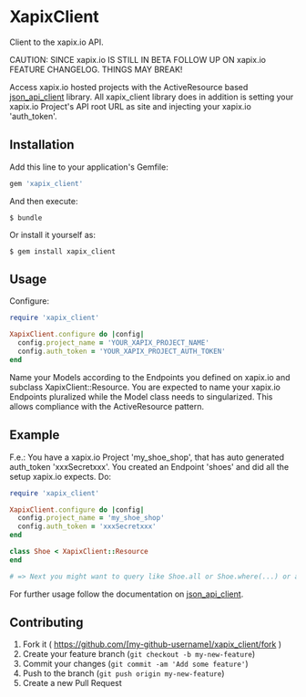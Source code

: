 # XapixClient

Client to the xapix.io API.

CAUTION: SINCE xapix.io IS STILL IN BETA FOLLOW UP ON xapix.io FEATURE CHANGELOG. THINGS MAY BREAK!

Access xapix.io hosted projects with the ActiveResource based [json_api_client](https://github.com/chingor13/json_api_client) library. All xapix_client library does in addition is setting your xapix.io Project's API root URL as site and injecting your xapix.io 'auth_token'.

## Installation

Add this line to your application's Gemfile:

```ruby
gem 'xapix_client'
```

And then execute:

    $ bundle

Or install it yourself as:

    $ gem install xapix_client

## Usage

Configure:

```ruby
require 'xapix_client'

XapixClient.configure do |config|
  config.project_name = 'YOUR_XAPIX_PROJECT_NAME'
  config.auth_token = 'YOUR_XAPIX_PROJECT_AUTH_TOKEN'
end
```

Name your Models according to the Endpoints you defined on xapix.io and subclass XapixClient::Resource. You are expected to name your xapix.io Endpoints pluralized while the Model class needs to singularized. This allows compliance with the ActiveResource pattern.

## Example

F.e.: You have a xapix.io Project 'my_shoe_shop', that has auto generated auth_token 'xxxSecretxxx'. You created an Endpoint 'shoes' and did all the setup xapix.io expects. Do:

```ruby
require 'xapix_client'

XapixClient.configure do |config|
  config.project_name = 'my_shoe_shop'
  config.auth_token = 'xxxSecretxxx'
end

class Shoe < XapixClient::Resource
end

# => Next you might want to query like Shoe.all or Shoe.where(...) or alike json_api_client methods.
```

For further usage follow the documentation on [json_api_client](https://github.com/chingor13/json_api_client).

## Contributing

1. Fork it ( https://github.com/[my-github-username]/xapix_client/fork )
2. Create your feature branch (`git checkout -b my-new-feature`)
3. Commit your changes (`git commit -am 'Add some feature'`)
4. Push to the branch (`git push origin my-new-feature`)
5. Create a new Pull Request
